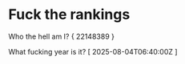 # Fuck the rankings

Who the hell am I?
{ 22148389 }

What fucking year is it?
[ 2025-08-04T06:40:00Z ]
